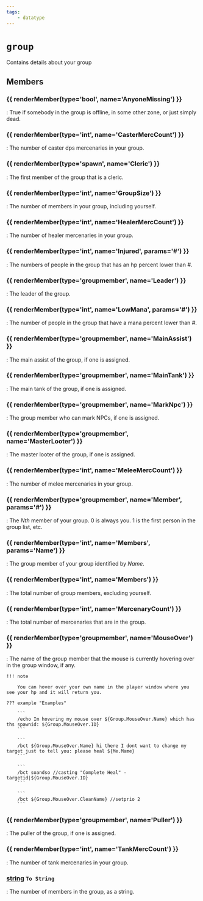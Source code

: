 ```yaml
---
tags:
    - datatype
---
```

# `group`

Contains details about your group

## Members

### {{ renderMember(type='bool', name='AnyoneMissing') }}

:   True if somebody in the group is offline, in some other zone, or just simply dead.

### {{ renderMember(type='int', name='CasterMercCount') }}

:   The number of caster dps mercenaries in your group.

### {{ renderMember(type='spawn', name='Cleric') }}

:   The first member of the group that is a cleric.

### {{ renderMember(type='int', name='GroupSize') }}

:   The number of members in your group, including yourself.

### {{ renderMember(type='int', name='HealerMercCount') }}

:   The number of healer mercenaries in your group.

### {{ renderMember(type='int', name='Injured', params='#') }}

:   The numbers of people in the group that has an hp percent lower than _#_.

### {{ renderMember(type='groupmember', name='Leader') }}

:   The leader of the group.

### {{ renderMember(type='int', name='LowMana', params='#') }}

:   The number of people in the group that have a mana percent lower than _#_.

### {{ renderMember(type='groupmember', name='MainAssist') }}

:   The main assist of the group, if one is assigned.

### {{ renderMember(type='groupmember', name='MainTank') }}

:   The main tank of the group, if one is assigned.

### {{ renderMember(type='groupmember', name='MarkNpc') }}

:   The group member who can mark NPCs, if one is assigned.

### {{ renderMember(type='groupmember', name='MasterLooter') }}

:   The master looter of the group, if one is assigned.

### {{ renderMember(type='int', name='MeleeMercCount') }}

:   The number of melee mercenaries in your group.

### {{ renderMember(type='groupmember', name='Member', params='#') }}

:   The _Nth_ member of your group. 0 is always you. 1 is the first person in the group list, etc.

### {{ renderMember(type='int', name='Members', params='Name') }}

:   The group member of your group identified by _Name_.

### {{ renderMember(type='int', name='Members') }}

:   The total number of group members, excluding yourself.

### {{ renderMember(type='int', name='MercenaryCount') }}

:   The total number of mercenaries that are in the group.

### {{ renderMember(type='groupmember', name='MouseOver') }}

:   The name of the group member that the mouse is currently hovering over in the group window, if any.

    !!! note

        You can hover over your own name in the player window where you see your hp and it will return you.

    ??? example "Examples"

        ```
        /echo Im hovering my mouse over ${Group.MouseOver.Name} which has ths spawnid: ${Group.MouseOver.ID}
        ```

        ```
        /bct ${Group.MouseOver.Name} hi there I dont want to change my target just to tell you: please heal ${Me.Mame}
        ```

        ```
        /bct soandso //casting "Complete Heal" -targetid|${Group.MouseOver.ID}
        ```

        ```
        /bct ${Group.MouseOver.CleanName} //setprio 2
        ```

### {{ renderMember(type='groupmember', name='Puller') }}

:   The puller of the group, if one is assigned.

### {{ renderMember(type='int', name='TankMercCount') }}

:   The number of tank mercenaries in your group.

### [string][string] `To String`

:   The number of members in the group, as a string.

[bool]: datatype-bool.md
[groupmember]: datatype-groupmember.md
[int]: datatype-int.md
[spawn]: datatype-spawn.md
[string]: datatype-string.md
